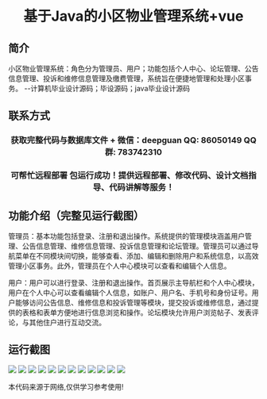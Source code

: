 <p><h1 align="center">基于Java的小区物业管理系统+vue</h1></p>

## 简介
小区物业管理系统：角色分为管理员、用户；功能包括个人中心、论坛管理、公告信息管理、投诉和维修信息管理及缴费管理，系统旨在便捷地管理和处理小区事务。    --计算机毕业设计源码；毕设源码；java毕业设计源码


## 联系方式
<p><h3 align="center">获取完整代码与数据库文件 + 微信：deepguan QQ: 86050149 QQ群: 783742310</h3></p>
<p><h3 align="center">可帮忙远程部署 包运行成功！提供远程部署、修改代码、设计文档指导、代码讲解等服务！</h3></p>

## 功能介绍（完整见运行截图）
管理员：基本功能包括登录、注册和退出操作。系统提供的管理模块涵盖用户管理、公告信息管理、维修信息管理、投诉信息管理和论坛管理。管理员可以通过导航菜单在不同模块间切换，能够查看、添加、编辑和删除用户和系统信息，以高效管理小区事务。此外，管理员在个人中心模块可以查看和编辑个人信息。

用户：用户可以进行登录、注册和退出操作。首页展示主导航栏和个人中心模块，用户在个人中心可以查看编辑个人信息，如账户、用户名、手机号和身份证号。用户能够访问公告信息、维修信息和投诉管理等模块，提交投诉或维修信息，通过提供的表格和表单方便地进行信息浏览和操作。论坛模块允许用户浏览帖子、发表评论，与其他住户进行互动交流。


## 运行截图
![](img/001.jpg)
![](img/002.jpg)
![](img/003.jpg)
![](img/004.jpg)
![](img/005.jpg)
![](img/006.jpg)
![](img/007.jpg)
![](img/008.jpg)
![](img/009.jpg)
![](img/010.jpg)
![](img/011.jpg)
![](img/012.jpg)

<p>本代码来源于网络,仅供学习参考使用!</p>
